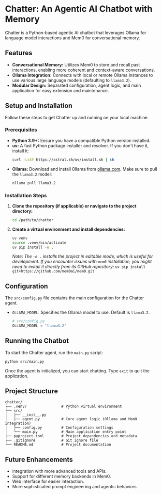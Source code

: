 # Chatter: An Agentic AI Chatbot with Memory

Chatter is a Python-based agentic AI chatbot that leverages Ollama for language model interactions and Mem0 for conversational memory.

## Features

- **Conversational Memory:** Utilizes Mem0 to store and recall past interactions, enabling more coherent and context-aware conversations.
- **Ollama Integration:** Connects with local or remote Ollama instances to use various large language models (defaulting to `llama3.2`).
- **Modular Design:** Separated configuration, agent logic, and main application for easy extension and maintenance.

## Setup and Installation

Follow these steps to get Chatter up and running on your local machine.

### Prerequisites

- **Python 3.9+:** Ensure you have a compatible Python version installed.
- **uv:** A fast Python package installer and resolver. If you don't have it, install it:
  ```bash
  curl -LsSf https://astral.sh/uv/install.sh | sh
  ```
- **Ollama:** Download and install Ollama from [ollama.com](https://ollama.com/). Make sure to pull the `llama3.2` model:
  ```bash
  ollama pull llama3.2
  ```

### Installation Steps

1.  **Clone the repository (if applicable) or navigate to the project directory:**
    ```bash
    cd /path/to/chatter
    ```

2.  **Create a virtual environment and install dependencies:**
    ```bash
    uv venv
    source .venv/bin/activate
    uv pip install -e .
    ```
    *Note: The `-e .` installs the project in editable mode, which is useful for development. If you encounter issues with `mem0` installation, you might need to install it directly from its GitHub repository:* `uv pip install git+https://github.com/mem0ai/mem0.git`

## Configuration

The `src/config.py` file contains the main configuration for the Chatter agent.

- `OLLAMA_MODEL`: Specifies the Ollama model to use. Default is `llama3.2`.

  ```python
  # src/config.py
  OLLAMA_MODEL = "llama3.2"
  ```

## Running the Chatbot

To start the Chatter agent, run the `main.py` script:

```bash
python src/main.py
```

Once the agent is initialized, you can start chatting. Type `exit` to quit the application.

## Project Structure

```
chatter/
├── .venv/                # Python virtual environment
├── src/
│   ├── __init__.py
│   ├── agent.py          # Core agent logic (Ollama and Mem0 integration)
│   ├── config.py         # Configuration settings
│   └── main.py           # Main application entry point
├── pyproject.toml        # Project dependencies and metadata
├── .gitignore            # Git ignore file
└── README.md             # Project documentation
```

## Future Enhancements

- Integration with more advanced tools and APIs.
- Support for different memory backends in Mem0.
- Web interface for easier interaction.
- More sophisticated prompt engineering and agentic behaviors.
